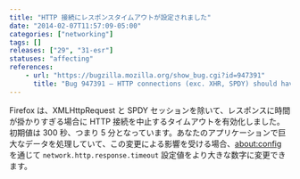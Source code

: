 ```yaml
---
title: "HTTP 接続にレスポンスタイムアウトが設定されました"
date: "2014-02-07T11:57:09-05:00"
categories: ["networking"]
tags: []
releases: ["29", "31-esr"]
statuses: "affecting"
references:
    - url: "https://bugzilla.mozilla.org/show_bug.cgi?id=947391"
      title: "Bug 947391 – HTTP connections (exc. XHR, SPDY) should have a response timeout"
---
```

Firefox は、XMLHttpRequest と SPDY セッションを除いて、レスポンスに時間が掛かりすぎる場合に HTTP 接続を中止するタイムアウトを有効化しました。初期値は 300 秒、つまり 5 分となっています。あなたのアプリケーションで巨大なデータを処理していて、この変更による影響を受ける場合、[about:config](http://kb.mozillazine.org/About:config) を通じて `network.http.response.timeout` 設定値をより大きな数字に変更できます。
